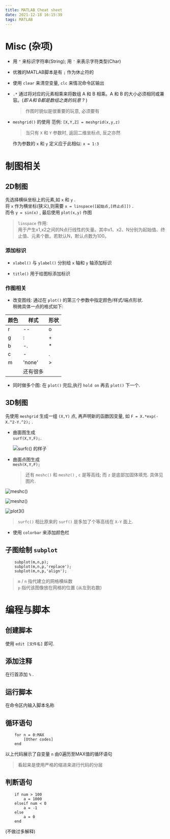 ```yaml
---
title: MATLAB Cheat sheet
date: 2021-12-18 16:15:39
tags: MATLAB
---
```


# Misc (杂项)

*   用 `"` 来标识字符串(String); 用 `'` 来表示字符类型(Char)  

*   优雅的MATLAB脚本是有 `;` 作为休止符的

*   使用 `clear` 来清空变量, `clc` 来情况命令区输出

*   `.*` 通过将对应的元素相乘来将数组 A 和 B 相乘。A 和 B 的大小必须相同或兼容。(<i>即 A和 B都是数组之类的玩意 ?</i> )

    > 作图时貌似是很重要的玩意, 必须要有

*   `meshgrid()` 的使用
    范例: `[X,Y,Z] = meshgrid(x,y,z)`  
    > 当只有 `X` 和 `Y` 参数时, 返回二维坐标点, 反之亦然  
    
    作为参数的 `x` 和 `y` 定义应于此相似: `x = 1:3`  

# 制图相关

## 2D制图

先选择横纵坐标上的元素,如 `x` 和 `y` .  
将 `x` 作为横坐标(狭义),则需要 `x = linspace([起始点,[终止点]])` .  
而令 `y = sin(x)` , 最后使用 `plot(x,y)` 作图

> `linspace` 作用:   
用于产生x1,x2之间的N点行线性的矢量。其中x1、x2、N分别为起始值、终止值、元素个数。若默认N，默认点数为100。

### 添加标识

* `xlabel()` 与 `ylabel()` 分别给 `x` 轴和 `y` 轴添加标识

* `title()` 用于给图标添加标识

### 作图相关

* 改变图线: 通过在 `plot()` 的第三个参数中指定颜色/样式/端点形状.  
稍微具体一点的格式如下:

|颜色|样式|形状|
|----|----|----|
|r|--|o|
|g|:|+|
|b|-.|*|
|c|-|.|
|m|'none'|>|
||还有很多|

* 同时做多个图: 在 `plot()` 完后,执行 `hold on` 再去 `plot()` 下一个.

## 3D制图

先使用 `meshgrid` 生成一组 `(X,Y)` 点, 再声明新的函数因变量, 如 `F = X.*exp(-X.^2-Y.^2);` .  

*   曲面图生成  
    `surf(X,Y,F);`.

    ![`surfc()` 的样子](surfc.png)

*   曲面点图生成  
    `mesh(X,Y,F);`

    > 还有 `meshc()` 和 `meshz()` , `c` 是等高线; 而 `z` 是底部加固体填充. 具体见图片.

![`meshc()`](meshc.png)

![`meshz()`](meshz.png)

![`plot3()`](plot3.png)

>   `surfc()` 相比原来的 `surf()` 是多加了个等高线在 `X-Y` 面上.

- 使用 `colorbar` 来添加颜色栏 

## 子图绘制 `subplot`

```MatlabScript
    subplot(m,n,p);
    subplot(m,n,p,'replace');
    subplot(m,n,p,'align');
```

>   `m` / `n` 指代建立的网格横纵数  
    `p` 指代该图像放在网格的位置 (从左到右数)  

# 编程与脚本

## 创建脚本

使用 `edit [文件名]` 即可.

## 添加注释

在行首添加 `%` .

## 运行脚本

在命令区内输入脚本名称

## 循环语句

```MatlabScript
    for n = 0:MAX
        [Other codes]
    end
```

以上代码展示了自变量 `n` 由0遍历至MAX值的循环语句

> 看起来是使用严格的缩进来进行代码的分层

## 判断语句

```MatlabScript
    if num > 100
        a = 1000
    elseif num < 0
        a = -1
    else
        a = 0
    end
```

(不做过多解释)

